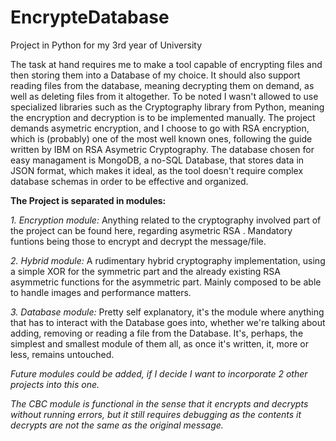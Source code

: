 # EncrypteDatabase
Project in Python for my 3rd year of University

The task at hand requires me to make a tool capable of encrypting files and then storing them into a Database of my choice. It should also support reading files from the database, meaning decrypting them on demand, as well as deleting files from it altogether. To be noted I wasn't allowed to use specialized libraries such as the Cryptography library from Python, meaning the encryption and decryption is to be implemented manually. The project demands asymetric encryption, and I choose to go with RSA encryption, which is (probably) one of the most well known ones, following the guide written by IBM on RSA Asymetric Cryptography. The database chosen for easy managament is MongoDB, a no-SQL Database, that stores data in JSON format, which makes it ideal, as the tool doesn't require complex database schemas in order to be effective and organized.

**The Project is separated in modules:**

_1. Encryption module:_ Anything related to the cryptography involved part of the project can be found here, regarding asymetric RSA . Mandatory funtions being those to encrypt and decrypt the message/file.

_2. Hybrid module:_ A rudimentary hybrid cryptography implementation, using a simple XOR for the symmetric part and the already existing RSA asymmetric functions for the asymmetric part. Mainly composed to be able to handle images and performance matters.

_3. Database module:_ Pretty self explanatory, it's the module where anything that has to interact with the Database goes into, whether we're talking about adding, removing or reading a file from the Database. It's, perhaps, the simplest and smallest module of them all, as once it's written, it, more or less, remains untouched.

_Future modules could be added, if I decide I want to incorporate 2 other projects into this one._

_The CBC module is functional in the sense that it encrypts and decrypts without running errors, but it still requires debugging as the contents it decrypts are not the same as the original message._
    
